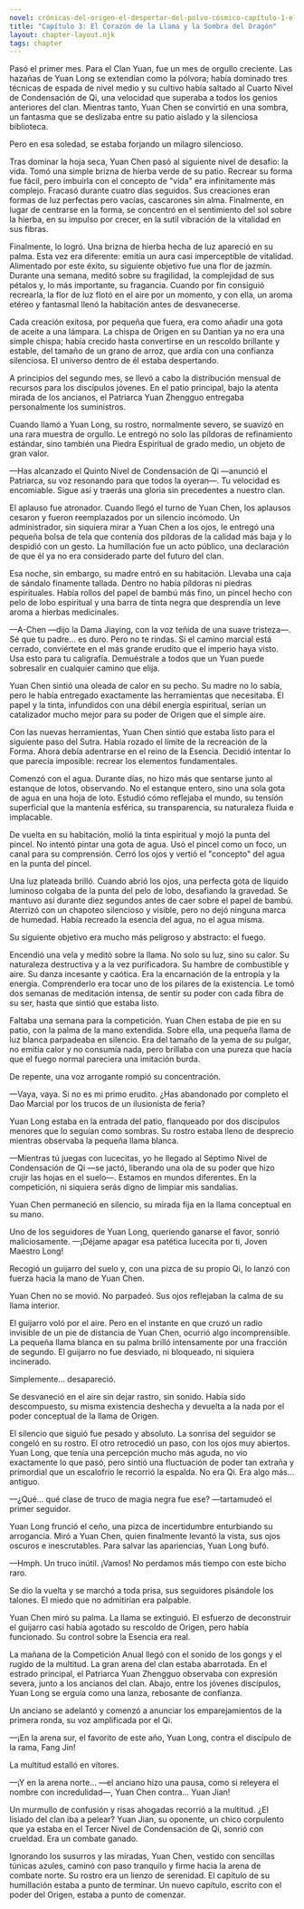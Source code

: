 ```yaml
---
novel: crónicas-del-origen-el-despertar-del-polvo-cósmico-capítulo-1-el-sueño-del-soberano-y-el-lamento-del-dragón
title: "Capítulo 3: El Corazón de la Llama y la Sombra del Dragón"
layout: chapter-layout.njk
tags: chapter
---
```

<!--StartFragment-->

Pasó el primer mes. Para el Clan Yuan, fue un mes de orgullo creciente. Las hazañas de Yuan Long se extendían como la pólvora; había dominado tres técnicas de espada de nivel medio y su cultivo había saltado al Cuarto Nivel de Condensación de Qi, una velocidad que superaba a todos los genios anteriores del clan. Mientras tanto, Yuan Chen se convirtió en una sombra, un fantasma que se deslizaba entre su patio aislado y la silenciosa biblioteca.

Pero en esa soledad, se estaba forjando un milagro silencioso.

Tras dominar la hoja seca, Yuan Chen pasó al siguiente nivel de desafío: la vida. Tomó una simple brizna de hierba verde de su patio. Recrear su forma fue fácil, pero imbuirla con el concepto de "vida" era infinitamente más complejo. Fracasó durante cuatro días seguidos. Sus creaciones eran formas de luz perfectas pero vacías, cascarones sin alma. Finalmente, en lugar de centrarse en la forma, se concentró en el sentimiento del sol sobre la hierba, en su impulso por crecer, en la sutil vibración de la vitalidad en sus fibras.

Finalmente, lo logró. Una brizna de hierba hecha de luz apareció en su palma. Esta vez era diferente: emitía un aura casi imperceptible de vitalidad. Alimentado por este éxito, su siguiente objetivo fue una flor de jazmín. Durante una semana, meditó sobre su fragilidad, la complejidad de sus pétalos y, lo más importante, su fragancia. Cuando por fin consiguió recrearla, la flor de luz flotó en el aire por un momento, y con ella, un aroma etéreo y fantasmal llenó la habitación antes de desvanecerse.

Cada creación exitosa, por pequeña que fuera, era como añadir una gota de aceite a una lámpara. La chispa de Origen en su Dantian ya no era una simple chispa; había crecido hasta convertirse en un rescoldo brillante y estable, del tamaño de un grano de arroz, que ardía con una confianza silenciosa. El universo dentro de él estaba despertando.

A principios del segundo mes, se llevó a cabo la distribución mensual de recursos para los discípulos jóvenes. En el patio principal, bajo la atenta mirada de los ancianos, el Patriarca Yuan Zhengguo entregaba personalmente los suministros.

Cuando llamó a Yuan Long, su rostro, normalmente severo, se suavizó en una rara muestra de orgullo. Le entregó no solo las píldoras de refinamiento estándar, sino también una Piedra Espiritual de grado medio, un objeto de gran valor.

—Has alcanzado el Quinto Nivel de Condensación de Qi —anunció el Patriarca, su voz resonando para que todos la oyeran—. Tu velocidad es encomiable. Sigue así y traerás una gloria sin precedentes a nuestro clan.

El aplauso fue atronador. Cuando llegó el turno de Yuan Chen, los aplausos cesaron y fueron reemplazados por un silencio incómodo. Un administrador, sin siquiera mirar a Yuan Chen a los ojos, le entregó una pequeña bolsa de tela que contenía dos píldoras de la calidad más baja y lo despidió con un gesto. La humillación fue un acto público, una declaración de que él ya no era considerado parte del futuro del clan.

Esa noche, sin embargo, su madre entró en su habitación. Llevaba una caja de sándalo finamente tallada. Dentro no había píldoras ni piedras espirituales. Había rollos del papel de bambú más fino, un pincel hecho con pelo de lobo espiritual y una barra de tinta negra que desprendía un leve aroma a hierbas medicinales.

—A-Chen —dijo la Dama Jiaying, con la voz teñida de una suave tristeza—. Sé que tu padre... es duro. Pero no te rindas. Si el camino marcial está cerrado, conviértete en el más grande erudito que el imperio haya visto. Usa esto para tu caligrafía. Demuéstrale a todos que un Yuan puede sobresalir en cualquier camino que elija.

Yuan Chen sintió una oleada de calor en su pecho. Su madre no lo sabía, pero le había entregado exactamente las herramientas que necesitaba. El papel y la tinta, infundidos con una débil energía espiritual, serían un catalizador mucho mejor para su poder de Origen que el simple aire.

Con las nuevas herramientas, Yuan Chen sintió que estaba listo para el siguiente paso del Sutra. Había rozado el límite de la recreación de la Forma. Ahora debía adentrarse en el reino de la Esencia. Decidió intentar lo que parecía imposible: recrear los elementos fundamentales.

Comenzó con el agua. Durante días, no hizo más que sentarse junto al estanque de lotos, observando. No el estanque entero, sino una sola gota de agua en una hoja de loto. Estudió cómo reflejaba el mundo, su tensión superficial que la mantenía esférica, su transparencia, su naturaleza fluida e implacable.

De vuelta en su habitación, molió la tinta espiritual y mojó la punta del pincel. No intentó pintar una gota de agua. Usó el pincel como un foco, un canal para su comprensión. Cerró los ojos y vertió el "concepto" del agua en la punta del pincel.

Una luz plateada brilló. Cuando abrió los ojos, una perfecta gota de líquido luminoso colgaba de la punta del pelo de lobo, desafiando la gravedad. Se mantuvo así durante diez segundos antes de caer sobre el papel de bambú. Aterrizó con un chapoteo silencioso y visible, pero no dejó ninguna marca de humedad. Había recreado la esencia del agua, no el agua misma.

Su siguiente objetivo era mucho más peligroso y abstracto: el fuego.

Encendió una vela y meditó sobre la llama. No solo su luz, sino su calor. Su naturaleza destructiva y a la vez purificadora. Su hambre de combustible y aire. Su danza incesante y caótica. Era la encarnación de la entropía y la energía. Comprenderlo era tocar uno de los pilares de la existencia. Le tomó dos semanas de meditación intensa, de sentir su poder con cada fibra de su ser, hasta que sintió que estaba listo.

Faltaba una semana para la competición. Yuan Chen estaba de pie en su patio, con la palma de la mano extendida. Sobre ella, una pequeña llama de luz blanca parpadeaba en silencio. Era del tamaño de la yema de su pulgar, no emitía calor y no consumía nada, pero brillaba con una pureza que hacía que el fuego normal pareciera una imitación burda.

De repente, una voz arrogante rompió su concentración.

—Vaya, vaya. Si no es mi primo erudito. ¿Has abandonado por completo el Dao Marcial por los trucos de un ilusionista de feria?

Yuan Long estaba en la entrada del patio, flanqueado por dos discípulos menores que lo seguían como sombras. Su rostro estaba lleno de desprecio mientras observaba la pequeña llama blanca.

—Mientras tú juegas con lucecitas, yo he llegado al Séptimo Nivel de Condensación de Qi —se jactó, liberando una ola de su poder que hizo crujir las hojas en el suelo—. Estamos en mundos diferentes. En la competición, ni siquiera serás digno de limpiar mis sandalias.

Yuan Chen permaneció en silencio, su mirada fija en la llama conceptual en su mano.

Uno de los seguidores de Yuan Long, queriendo ganarse el favor, sonrió maliciosamente. —¡Déjame apagar esa patética lucecita por ti, Joven Maestro Long!

Recogió un guijarro del suelo y, con una pizca de su propio Qi, lo lanzó con fuerza hacia la mano de Yuan Chen.

Yuan Chen no se movió. No parpadeó. Sus ojos reflejaban la calma de su llama interior.

El guijarro voló por el aire. Pero en el instante en que cruzó un radio invisible de un pie de distancia de Yuan Chen, ocurrió algo incomprensible. La pequeña llama blanca en su palma brilló intensamente por una fracción de segundo. El guijarro no fue desviado, ni bloqueado, ni siquiera incinerado.

Simplemente... desapareció.

Se desvaneció en el aire sin dejar rastro, sin sonido. Había sido descompuesto, su misma existencia deshecha y devuelta a la nada por el poder conceptual de la llama de Origen.

El silencio que siguió fue pesado y absoluto. La sonrisa del seguidor se congeló en su rostro. El otro retrocedió un paso, con los ojos muy abiertos. Yuan Long, que tenía una percepción mucho más aguda, no vio exactamente lo que pasó, pero sintió una fluctuación de poder tan extraña y primordial que un escalofrío le recorrió la espalda. No era Qi. Era algo más... antiguo.

—¿Qué... qué clase de truco de magia negra fue ese? —tartamudeó el primer seguidor.

Yuan Long frunció el ceño, una pizca de incertidumbre enturbiando su arrogancia. Miró a Yuan Chen, quien finalmente levantó la vista, sus ojos oscuros e inescrutables. Para salvar las apariencias, Yuan Long bufó.

—Hmph. Un truco inútil. ¡Vamos! No perdamos más tiempo con este bicho raro.

Se dio la vuelta y se marchó a toda prisa, sus seguidores pisándole los talones. El miedo que no admitirían era palpable.

Yuan Chen miró su palma. La llama se extinguió. El esfuerzo de deconstruir el guijarro casi había agotado su rescoldo de Origen, pero había funcionado. Su control sobre la Esencia era real.

La mañana de la Competición Anual llegó con el sonido de los gongs y el rugido de la multitud. La gran arena del clan estaba abarrotada. En el estrado principal, el Patriarca Yuan Zhengguo observaba con expresión severa, junto a los ancianos del clan. Abajo, entre los jóvenes discípulos, Yuan Long se erguía como una lanza, rebosante de confianza.

Un anciano se adelantó y comenzó a anunciar los emparejamientos de la primera ronda, su voz amplificada por el Qi.

—¡En la arena sur, el favorito de este año, Yuan Long, contra el discípulo de la rama, Fang Jin!

La multitud estalló en vítores.

—¡Y en la arena norte… —el anciano hizo una pausa, como si releyera el nombre con incredulidad—, Yuan Chen contra… Yuan Jian!

Un murmullo de confusión y risas ahogadas recorrió a la multitud. ¿El lisiado del clan iba a pelear? Yuan Jian, su oponente, un chico corpulento que ya estaba en el Tercer Nivel de Condensación de Qi, sonrió con crueldad. Era un combate ganado.

Ignorando los susurros y las miradas, Yuan Chen, vestido con sencillas túnicas azules, caminó con paso tranquilo y firme hacia la arena de combate norte. Su rostro era un lienzo de serenidad. El capítulo de su humillación estaba a punto de terminar. Un nuevo capítulo, escrito con el poder del Origen, estaba a punto de comenzar.



<!--EndFragment-->